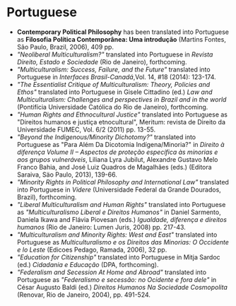 # Portuguese

- **Contemporary Political Philosophy** has been translated into Portuguese as **Filosofia Política Contemporânea: Uma introdução** (Martins Fontes, São Paulo, Brazil, 2006), 409 pp.
- _"Neoliberal Multiculturalism?"_ translated into Portuguese in _Revista Direito, Estado e Sociedade_ (Rio de Janeiro), forthcoming.
- _"Multiculturalism: Success, Failure, and the Future"_ translated into Portuguese in _Interfaces Brasil-Canadá_,Vol. 14, #18 (2014): 123-174.
- _"The Essentialist Critique of Multiculturalism: Theory, Policies and Ethos"_ translated into Portuguese in Gisele Cittadino (ed.) _Law and Multiculturalism: Challenges and perspectives in Brazil and in the world_ (Pontifícia Universidade Católica do Rio de Janeiro), forthcoming.
- _"Human Rights and Ethnocultural Justice"_ translated into Portuguese as "Direitos humanos e justiça etnocultural", Meritum: revista de Direito da Universidade FUMEC, Vol. 6/2 (2011) pp. 13-55.
- _"Beyond the Indigenous/Minority Dichotomy?"_ translated into Portuguese as "Para Além Da Dicotomia Indígena/Minoria?" in _Direito à diferença Volume II – Aspectos de proteção específica às minorias e aos grupos vulneráveis_, Liliana Lyra Jubilut, Alexandre Gustavo Melo Franco Bahia, and José Luiz Quadros de Magalhães (eds.) (Editora Saraiva, Säo Paulo, 2013), 139-66.
- _"Minority Rights in Political Philosophy and International Law"_ translated into Portuguese in _Videre_ (Universidade Federal da Grande Dourados, Brazil), forthcoming.
- _"Liberal Multiculturalism and Human Rights"_ translated into Portuguese as _"Multiculturalismo Liberal e Direitos Humanos"_ in Daniel Sarmento, Daniela Ikawa and Flávia Piovesan (eds.) _Igualdade, diferença e direitos humanos_ (Rio de Janeiro: Lumen Juris, 2008) pp. 217-43.
- _"Multiculturalism and Minority Rights: West and East"_ translated into Portuguese as _Multiculturalismo e os Direitos das Minorias: O Occidente e lo Leste_ (Edicoes Pedago, Ramada, 2006), 32 pp.
- _"Education for Citizenship"_ translated into Portuguese in Mitja Sardoc (ed.) _Cidadania e Educação_ (DPA, forthcoming).
- _"Federalism and Secession At Home and Abroad"_ translated into Portuguese as _"Federalismo e secessão: no Ocidente e fora dele"_ in César Augusto Baldi (ed.) _Direitos Humanos Na Sociedade Cosmopolita_ (Renovar, Rio de Janeiro, 2004), pp. 491-524.
